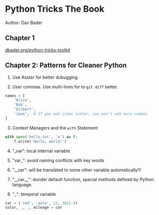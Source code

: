 # Python Tricks The Book

Author: Dan Bader

## Chapter 1

[dbader.org/python-tricks-toolkit](https://www.dbader.org/python-tricks-toolkit)


## Chapter 2: Patterns for Cleaner Python

1. Use Asster for better dubugging.

2. User commas. Use multi-lines for to ```git diff``` better.

```Python
names = [
    'Alice',
    'Bob',
    'Dilbert',
    'Jane',  # If you add items latter, you won't add more commas
]
```

3. Context Managers and the ```with``` Statement

```Python
with open('hello.txt', 'w') as f:
    f.write('Hello, world!')
```

4. "_var": local internal variable

5. "var_": avoid naming conflicts with key words

6. "__var": will be translated to some other variable automatically!!!

7. "\_\_var\_\_": dunder default function, special methods defined by Python
language.

8. "_": temperal variable

```Python
car = ('red', 'auto', 12, 3812.4)
color, _, _, mileage = car
```




